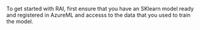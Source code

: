 To get started with RAI, first ensure that you have an SKlearn model ready and registered in AzureML and accesss to the data that you used to train the model.

